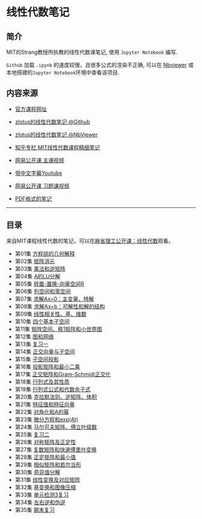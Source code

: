 # 线性代数笔记

## 简介

MIT的Strang教授所执教的线性代数课笔记, 使用 `Jupyter Notebook` 编写.

`Github` 加载 `.ipynb` 的速度较慢，且很多公式的渲染不正确, 可以在 [Nbviewer](http://nbviewer.jupyter.org/github/zlotus/notes-linear-algebra/blob/master/ReadMe.ipynb) 
或本地搭建的`Jupyter Notebook`环境中查看该项目.

## 内容来源

- [官方课程网址](http://web.mit.edu/18.06/www/)
- [zlotus的线性代数笔记 @Github]( https://github.com/zlotus/notes-linear-algebra )
- [zlotus的线性代数笔记 @NbViewer](http://nbviewer.jupyter.org/github/zlotus/notes-linear-algebra/blob/master/ReadMe.ipynb)
- [知乎专栏 MIT线性代数课程精细笔记](https://zhuanlan.zhihu.com/p/28277072)
- [网易公开课 主课视频](http://open.163.com/special/opencourse/daishu.html)
- [带中文字幕Youtube](https://www.youtube.com/playlist?list=PL6839449936471E0C)

- [网易公开课 习题课视频](http://open.163.com/special/opencourse/mitxianxingdaishuxitike.html)
- [PDF格式的笔记](https://github.com/MLNLP-World/MIT-Linear-Algebra-Notes/tree/master)
  
----

## 目录

来自MIT课程线性代数的笔记，可以在[麻省理工公开课：线性代数](http://open.163.com/special/opencourse/daishu.html)观看。

- 第01集 [方程组的几何解释](chapter01.ipynb)
- 第02集 [矩阵消元](chapter02.ipynb)
- 第03集 [乘法和逆矩阵](chapter03.ipynb)
- 第04集 [A的LU分解](chapter04.ipynb)
- 第05集 [转置-置换-向量空间R](chapter05.ipynb)
- 第06集 [列空间和零空间](chapter06.ipynb)
- 第07集 [求解Ax=0：主变量、特解](chapter07.ipynb)
- 第08集 [求解Ax=b：可解性和解的结构](chapter08.ipynb)
- 第09集 [线性相关性、基、维数](chapter09.ipynb)
- 第10集 [四个基本子空间](chapter10.ipynb)
- 第11集 [矩阵空间、秩1矩阵和小世界图](chapter11.ipynb)
- 第12集 [图和网络](chapter12.ipynb)
- 第13集 [复习一](chapter13.ipynb)
- 第14集 [正交向量与子空间](chapter14.ipynb)
- 第15集 [子空间投影](chapter15.ipynb)
- 第16集 [投影矩阵和最小二乘](chapter16.ipynb)
- 第17集 [正交矩阵和Gram-Schmidt正交化](chapter17.ipynb)
- 第18集 [行列式及其性质](chapter18.ipynb)
- 第19集 [行列式公式和代数余子式](chapter19.ipynb)
- 第20集 [克拉默法则、逆矩阵、体积](chapter20.ipynb)
- 第21集 [特征值和特征向量](chapter21.ipynb)
- 第22集 [对角化和A的幂](chapter22.ipynb)
- 第23集 [微分方程和exp(At)](chapter23.ipynb)
- 第24集 [马尔可夫矩阵、傅立叶级数](chapter24.ipynb)
- 第25集 [复习二](chapter25.ipynb)
- 第26集 [对称矩阵及正定性](chapter26.ipynb)
- 第27集 [复数矩阵和快速傅里叶变换](chapter27.ipynb)
- 第28集 [正定矩阵和最小值](chapter28.ipynb)
- 第29集 [相似矩阵和若尔当形](chapter29.ipynb)
- 第30集 [奇异值分解](chapter30.ipynb)
- 第31集 [线性变换及对应矩阵](chapter31.ipynb)
- 第32集 [基变换和图像压缩](chapter32.ipynb)
- 第33集 [单元检测3复习](chapter33.ipynb)
- 第34集 [左右逆和伪逆](chapter34.ipynb)
- 第35集 [期末复习](chapter35.ipynb)
